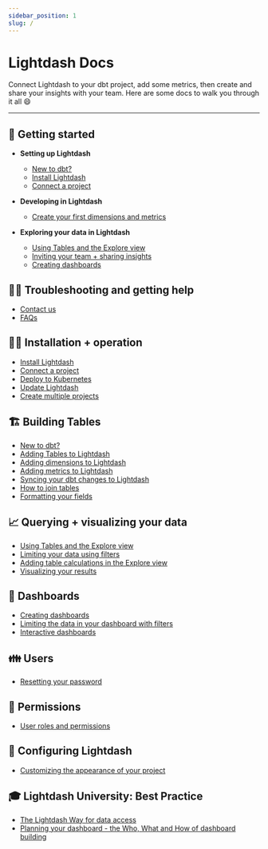 ```yaml
---
sidebar_position: 1
slug: /
---
```


# Lightdash Docs

Connect Lightdash to your dbt project, add some metrics, then create and share your insights with your team. Here are some docs to walk you through it all 😄

---

## 🌟 Getting started

- **Setting up Lightdash**

  - [New to dbt?](/get-started/setup-lightdash/new-to-dbt.mdx)
  - [Install Lightdash](/get-started/setup-lightdash/install-lightdash.mdx)
  - [Connect a project](/get-started/setup-lightdash/connect-project.mdx)  

- **Developing in Lightdash**

  - [Create your first dimensions and metrics](/get-started/setup-lightdash/add-metrics.mdx)  

- **Exploring your data in Lightdash**

  - [Using Tables and the Explore view](/get-started/exploring-data/using-explores.md)
  - [Inviting your team + sharing insights](/get-started/exploring-data/sharing-insights.md)
  - [Creating dashboards](/get-started/exploring-data/dashboards.md)

## 🙋‍♀️ Troubleshooting and getting help

- [Contact us](/help-and-contact/contact/contact_info.md)
- [FAQs](/help-and-contact/faqs/faqs.md)

## 👩‍💻 Installation + operation

- [Install Lightdash](/get-started/setup-lightdash/install-lightdash.mdx)
- [Connect a project](/get-started/setup-lightdash/connect-project.mdx)
- [Deploy to Kubernetes](/guides/how-to-deploy-to-kubernetes.md)
- [Update Lightdash](/references/update-lightdash.md)
- [Create multiple projects](/guides/how-to-create-multiple-projects.md)

## 🏗 Building Tables

- [New to dbt?](/get-started/setup-lightdash/new-to-dbt.mdx)
- [Adding Tables to Lightdash](/guides/adding-tables-to-lightdash.mdx)
- [Adding dimensions to Lightdash](/guides/how-to-create-dimensions.md)
- [Adding metrics to Lightdash](/guides/how-to-create-metrics.mdx)
- [Syncing your dbt changes to Lightdash](/references/syncing_your_dbt_changes.md)
- [How to join tables](/guides/how-to-join-tables.md)
- [Formatting your fields](/guides/formatting-your-fields.md)

## 📈 Querying + visualizing your data

- [Using Tables and the Explore view](/get-started/exploring-data/using-explores.md)
- [Limiting your data using filters](/guides/limiting-data-using-filters.md#adding-filters-in-the-explore-view)
- [Adding table calculations in the Explore view](/guides/table-calculations/adding-table-calculations.mdx)
- [Visualizing your results](/guides/visualizing-your-results.mdx)

## 🎯 Dashboards

- [Creating dashboards](/get-started/exploring-data/dashboards.md)
- [Limiting the data in your dashboard with filters](/guides/limiting-data-using-filters.md#adding-filters-to-your-dashboard)
- [Interactive dashboards](/guides/interactive-dashboards.mdx)

## 👪 Users

- [Resetting your password](/guides/how-to-reset-your-password.md)

## 🔐 Permissions

- [User roles and permissions](/references/user_roles_and_permissions.md)

## 🎨 Configuring Lightdash

- [Customizing the appearance of your project](/guides/customizing-the-appearance-of-your-project.md)

## 🎓 Lightdash University: Best Practice

- [The Lightdash Way for data access](/best-practice/lightdash-way.md)
- [Planning your dashboard - the Who, What and How of dashboard building](/best-practice/planning-your-dashboard.md)